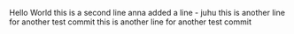 Hello World
this is a second line
anna added a line - juhu
this is another line for another test commit
this is another line for another test commit

